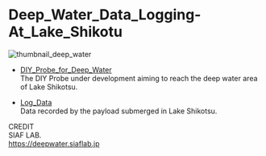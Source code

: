 # Deep_Water_Data_Logging-At_Lake_Shikotu
<img src="https://github.com/siaflab/Deep_Water_Data_Logging-Lake_Shikotu/blob/main/thumbnail_deep_water.png" alt="thumbnail_deep_water" title="thumbnail_deep_water">  
  
* [DIY_Probe_for_Deep_Water](https://github.com/siaflab/Deep_Water_Data_Logging_At_Lake_Shikotu/tree/main/DIY_Probe_for_Deep_Water)  
The DIY Probe under development aiming to reach the deep water area of Lake Shikotsu.

* [Log_Data](https://github.com/siaflab/Deep_Water_Data_Logging_At_Lake_Shikotu/tree/main/Log_Data)  
Data recorded by the payload submerged in Lake Shikotsu.

CREDIT  
SIAF LAB.  
https://deepwater.siaflab.jp
